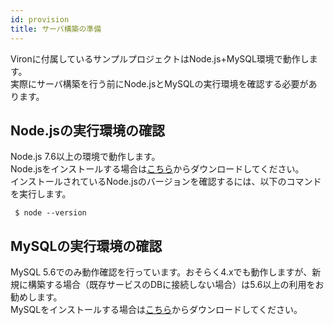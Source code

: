 ```yaml
---
id: provision
title: サーバ構築の準備
---
```


Vironに付属しているサンプルプロジェクトはNode.js+MySQL環境で動作します。  
実際にサーバ構築を行う前にNode.jsとMySQLの実行環境を確認する必要があります。  

## Node.jsの実行環境の確認

Node.js 7.6以上の環境で動作します。  
Node.jsをインストールする場合は[こちら](https://nodejs.org/en/download/)からダウンロードしてください。  
インストールされているNode.jsのバージョンを確認するには、以下のコマンドを実行します。

``` $ node --version```

## MySQLの実行環境の確認

MySQL 5.6でのみ動作確認を行っています。おそらく4.xでも動作しますが、新規に構築する場合（既存サービスのDBに接続しない場合）は5.6以上の利用をお勧めします。  
MySQLをインストールする場合は[こちら](https://dev.mysql.com/downloads/installer/)からダウンロードしてください。
